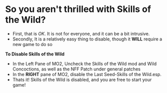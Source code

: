 # So you aren't thrilled with Skills of the Wild?

- First, that is *OK*. It is not for everyone, and it can be a bit intrusive.
- Secondly, It is a relatively easy thing to disable, though it **WILL** require a new game to do so

__To Disable Skills of the Wild__
- In the Left Pane of MO2, Uncheck the Skills of the Wild mod and Wild Concoctions, as well as the NFF Patch under general patches
- In the **RIGHT** pane of MO2, disable the Last Seed-Skills of the Wild.esp.
- Thats it! Skills of the Wild is disabled, and you are free to start your game!
